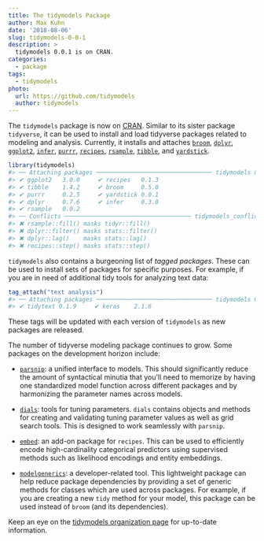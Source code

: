 ```yaml
---
title: The tidymodels Package
author: Max Kuhn
date: '2018-08-06'
slug: tidymodels-0-0-1
description: > 
  tidymodels 0.0.1 is on CRAN.
categories:
  - package
tags:
  - tidymodels
photo:
  url: https://github.com/tidymodels
  author: tidymodels
---
```




The `tidymodels` package is now on [CRAN](http://cran.r-project.org/web/packages/tidymodels). Similar to its sister package `tidyverse`, it can be used to install and load tidyverse packages related to modeling and analysis. Currently, it installs and attaches [`broom`](https://broom.tidyverse.org/), [`dplyr`](http://dplyr.tidyverse.org), [`ggplot2`](https://ggplot2.tidyverse.org/), [`infer`](http://infer.netlify.com/), [`purrr`](https://purrr.tidyverse.org/), [`recipes`](https://tidymodels.github.io/recipes/), [`rsample`](https://tidymodels.github.io/rsample/), [`tibble`](https://tibble.tidyverse.org/), and [`yardstick`](https://tidymodels.github.io/yardstick/). 


```r
library(tidymodels)
#> ── Attaching packages ───────────────────────────────── tidymodels 0.0.1 ──
#> ✔ ggplot2   3.0.0     ✔ recipes   0.1.3
#> ✔ tibble    1.4.2     ✔ broom     0.5.0
#> ✔ purrr     0.2.5     ✔ yardstick 0.0.1
#> ✔ dplyr     0.7.6     ✔ infer     0.3.0
#> ✔ rsample   0.0.2
#> ── Conflicts ──────────────────────────────────── tidymodels_conflicts() ──
#> ✖ rsample::fill() masks tidyr::fill()
#> ✖ dplyr::filter() masks stats::filter()
#> ✖ dplyr::lag()    masks stats::lag()
#> ✖ recipes::step() masks stats::step()
```



`tidymodels` also contains a burgeoning list of _tagged packages_. These can be used to install sets of packages for specific purposes. For example, if you are in need of additional tidy tools for analyzing text data:


```r
tag_attach("text analysis")
#> ── Attaching packages ───────────────────────────────── tidymodels 0.0.1 ──
#> ✔ tidytext 0.1.9     ✔ keras    2.1.6
```


These tags will be updated with each version of `tidymodels` as new packages are released. 

The number of tidyverse modeling package continues to grow. Some packages on the development horizon include:

 * [`parsnip`](https://topepo.github.io/parsnip): a unified interface to models. This should significantly reduce the amount of syntactical minutia that you'll need to memorize by having one standardized model function across different packages and by harmonizing the parameter names across models. 

 * [`dials`](https://tidymodels.github.io/dials): tools for tuning parameters. `dials` contains objects and methods for creating and validating tuning parameter values as well as grid search tools. This is designed to work seamlessly with `parsnip`.

 * [`embed`](https://topepo.github.io/embed): an add-on package for `recipes`. This can be used to efficiently encode high-cardinality categorical predictors using supervised methods such as likelihood encodings and entity embeddings.  

 * [`modelgenerics`](https://tidymodels.github.io/modelgenerics): a developer-related tool. This lightweight package can help reduce package dependencies by providing a set of generic methods for classes which are used across packages. For example, if you are creating a new `tidy` method for your model, this package can be used instead of `broom` (and its dependencies). 

Keep an eye on the [tidymodels organization page](https://github.com/tidymodels) for up-to-date information. 
 

